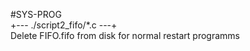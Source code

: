 #SYS-PROG
<br>
+--- ./script2\_fifo/\*.c ---+
<br>
Delete FIFO.fifo from disk for normal restart programms
<br>
